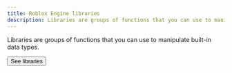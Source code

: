 ```yaml
---
title: Roblox Engine libraries
description: Libraries are groups of functions that you can use to manipulate built-in data types.
---
```


Libraries are groups of functions that you can use to manipulate built-in data
types.

<SideBarLink nodeId='Engine API/Libraries'>
  <Button color='secondary' size='large' variant='contained'>See libraries</Button>
</SideBarLink>
